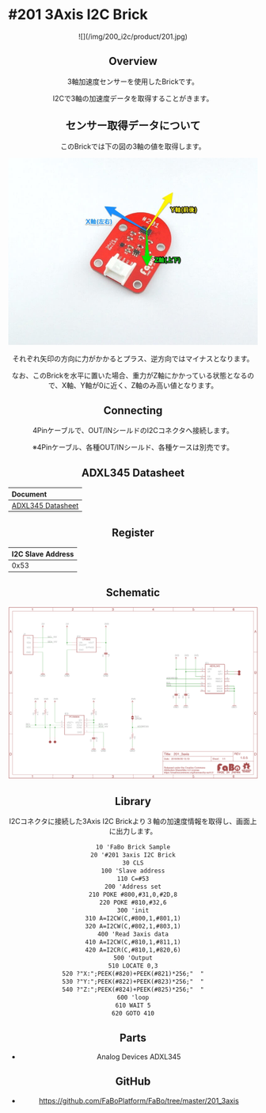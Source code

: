 # #201 3Axis I2C Brick

<center>![](/img/200_i2c/product/201.jpg)
<!--COLORME-->

## Overview
3軸加速度センサーを使用したBrickです。

I2Cで3軸の加速度データを取得することがきます。

## センサー取得データについて
このBrickでは下の図の3軸の値を取得します。

![](/img/200_i2c/docs/201_3axis_docs_001.jpg)

それぞれ矢印の方向に力がかかるとプラス、逆方向ではマイナスとなります。

なお、このBrickを水平に置いた場合、重力がZ軸にかかっている状態となるので、X軸、Y軸が0に近く、Z軸のみ高い値となります。

## Connecting
4Pinケーブルで、OUT/INシールドのI2Cコネクタへ接続します。

※4Pinケーブル、各種OUT/INシールド、各種ケースは別売です。

## ADXL345 Datasheet
| Document |
|:--|
| [ADXL345 Datasheet](http://www.analog.com/media/en/technical-documentation/data-sheets/ADXL345.pdf) |

## Register
| I2C Slave Address |
|:-- |
| 0x53 |

## Schematic
![](/img/200_i2c/schematic/201_3axis.png)

## Library

I2Cコネクタに接続した3Axis I2C Brickより３軸の加速度情報を取得し、画面上に出力します。
```
10 'FaBo Brick Sample
20 '#201 3axis I2C Brick
30 CLS
100 'Slave address
110 C=#53
200 'Address set
210 POKE #800,#31,0,#2D,8
220 POKE #810,#32,6
300 'init
310 A=I2CW(C,#800,1,#801,1)
320 A=I2CW(C,#802,1,#803,1)
400 'Read 3axis data
410 A=I2CW(C,#810,1,#811,1)
420 A=I2CR(C,#810,1,#820,6)
500 'Output
510 LOCATE 0,3
520 ?"X:";PEEK(#820)+PEEK(#821)*256;"  "
530 ?"Y:";PEEK(#822)+PEEK(#823)*256;"  "
540 ?"Z:";PEEK(#824)+PEEK(#825)*256;"  "
600 'loop
610 WAIT 5
620 GOTO 410
```


## Parts
- Analog Devices ADXL345

## GitHub
- https://github.com/FaBoPlatform/FaBo/tree/master/201_3axis
